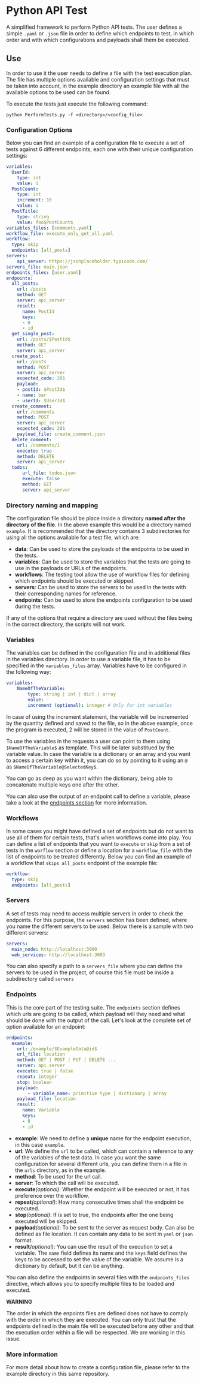 # Python API Test

A simplified framework to perform Python API tests. The user defines a simple `.yaml` or `.json` file in order to define which endpoints to test, in which order and with which configurations and payloads shall them be executed. 

## Use

In order to use it the user needs to define a file with the test execution plan. The file has multiple options available and configuration settings that must be taken into account, in the example directory an example file with all the available options to be used can be found.

To execute the tests just execute the following command:

`python PerformTests.py -f <directory>/<config_file>`

### Configuration Options

Below you can find an example of a configuration file to execute a set of tests against 6 different endpoints, each one with their unique configuration settings:

```yaml 
variables: 
  UserId:
    type: int
    value: 1
  PostCount:
    type: int
    increment: 10
    value: 1
  PostTitle:
    type: string
    value: foo$PostCount$
variables_files: [comments.yaml]
workflow_file: execute_only_get_all.yaml
workflow:
  type: skip
  endpoints: [all_posts]
servers:
    api_server: https://jsonplaceholder.typicode.com/
servers_file: main.json
endpoints_files: [user.yaml]
endpoints:
  all_posts:
    url: /posts
    method: GET
    server: api_server
    result:
      name: PostId
      keys:
      - 0
      - id
  get_single_post:
    url: /posts/$PostId$
    method: GET
    server: api_server
  create_post:
    url: /posts
    method: POST
    server: api_server
    expected_code: 201
    payload:
    - postId: $PostId$
    - name: bar
    - userId: $UserId$
  create_comment:
    url: /comments
    method: POST
    server: api_server
    expected_code: 201
    payload_file: create_comment.json
  delete_comment:
    url: /comments/1
    execute: true
    method: DELETE  
    server: api_server
  todos:
      url_file: todos.json
      execute: false
      method: GET
      server: api_server
```

### Directory naming and mapping

The configuration file should be place inside a directory **named after the directory of the file**. In the above example this would be a directory named `example`.
It is recommended that the directory contains 3 subdirectories for using all the options available for a test file, which are:

- **data**: Can be used to store the payloads of the endpoints to be used in the tests.
- **variables**: Can be used to store the variables that the tests are going to use in the payloads or URLs of the endpoints.
- **workflows**: The testing tool allow the use of workflow files for defining which endpoints should be executed or skipped.
- **servers**: Can be used to store the servers to be used in the tests with their corresponding names for reference.
- **endpoints**: Can be used to store the endpoints configuration to be used during the tests.

If any of the options that require a directory are used without the files being in the correct directory, the scripts will not work.

### Variables

The variables can be defined in the configuration file and in additional files in the variables directory. In order to use a variable file, it has to be specified in the `variables_files` array. Variables have to be configured in the following way:

```yaml
variables:
    NameOfTheVariable:
        type: string | int | dict | array
        value: -
        increment (optional): integer # Only for int variables
```

In case of using the increment statement, the variable will be incremented by the quantity defined and saved to the file, so in the above example, once the program is executed, 2 will be stored in the value of `PostCount`.

To use the variables in the requests a user can point to them using `$NameOfTheVariable$` as template. This will be later substitued by the variable value. In case the variable is a dictionary or an array and you want to access a certain key within it, you can do so by pointing to it using an `@` as `$NameOfTheVariable@SelectedKey$`. 

You can go as deep as you want within the dictionary, being able to concatenate multiple keys one after the other.

You can also use the output of an endpoint call to define a variable, please take a look at the [endpoints section](#Endpoints) for more information.

### Workflows

In some cases you might have defined a set of endpoints but do not want to use all of them for certain tests, that's when workflows come into play. You can define a list of endpoints that you want to `execute` or `skip` from a set of tests in the `worflow` section or define a location for a `workflow_file` with the list of endpoints to be treated differently. Below you can find an example of a  workflow that `skips all_posts` endpoint of the example file:

```yaml
workflow:
  type: skip
  endpoints: [all_posts]
```

### Servers

A set of tests may need to access multiple servers in order to check the endpoints. For this purpose, the `servers` section has been defined, where you name the different servers to be used. Below there is a sample with two different servers:

```yaml
servers:
  main_node: http://localhost:3000
  web_services: http://localhost:3003
```

You can also specify a path to a `servers_file` where you can define the servers to be used in the project, of course this file must be inside a subdirectory called `servers`

### Endpoints

This is the core part of the testing suite. The `endpoints` section defines which urls are going to be called, which payload will they need and what should be done with the output of the call. Let's look at the complete set of option available for an endpoint:

```yaml
endpoints:
  example:
    url: /example/$ExampleData@id$
    url_file: location
    method: GET | POST | PUT | DELETE ...
    server: api_server
    execute: true | false
    repeat: integer
    stop: boolean
    payload:
        - variable_name: primitive type | dictionary | array
    payload_file: location
    result:
      name: Variable
      keys:
      - 0
      - id
```

- **example**: We need to define a **unique** name for the endpoint execution, in this case `example`. 
- **url**: We define the `url` to be called, which can contain a reference to any of the variables of the test data. In case you want the same configuration for several different urls, you can define them in a file in the `urls` directory, as in the example.
- **method**: To be used for the url call.
- **server**: To which the call will be executed.
- **execute**_(optional)_: Whether the endpoint will be executed or not, it has preference over the workflow.
- **repeat**_(optional)_: How many consecutive times shall the endpoint be executed.
- **stop**_(optional)_: If is set to true, the endpoints after the one being executed will be skipped.
- **payload**_(optional)_: To be sent to the server as request body. Can also be defined as file location. It can contain any data to be sent in `yaml` or `json` format.
- **result**_(optional)_: You can use the result of the execution to set a variable. The `name` field defines its name and the `keys` field defines the keys to be accessed to set the value of the variable. We assume is a dictionary by default, but it can be anything.

You can also define the endpoints in several files with the `endpoints_files` directive, which allows you to specify multiple files to be loaded and executed.

**WARNING**

The order in which the enpoints files are defined does not have to comply with the order in which they are executed. You can only trust that the endpoints defined in the main file will be executed before any other and that the execution order within a file will be respected. We are working in this issue.

### More information

For more detail about how to create a configuration file, please refer to the example directory in this same repository.